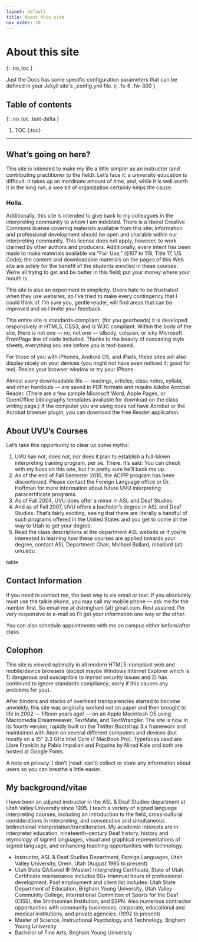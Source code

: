 ```yaml
---
layout: default
title: About this site
nav_order: 20
---
```


# About this site
{: .no_toc }


Just the Docs has some specific configuration parameters that can be defined in your Jekyll site's _config.yml file.
{: .fs-6 .fw-300 }

## Table of contents
{: .no_toc .text-delta }

1. TOC
{:toc}

---


## What’s going on here?
This site is intended to make my life a little simpler as an instructor (and contributing practitioner to the field). Let’s face it: a university education is difficult. It takes up an inordinate amount of time, and, while it is well worth it in the long run, a wee bit of organization certainly helps the cause.

### Holla.
Additionally, this site is intended to give back to my colleagues in the interpreting community to whom I am indebted. There is a liberal Creative Commons license covering materials available from this site; information and professional development should be open and sharable within our interpreting community. This license does not apply, however, to work claimed by other authors and producers. Additionally, every intent has been made to make materials available via “Fair Use,” (§107 to 118, Title 17, US Code); the content and downloadable materials on the pages of this Web site are solely for the benefit of the students enrolled in these courses. We’re all trying to get and be better in this field; put your money where your mouth is.

This site is also an experiment in simplicity. Users hate to be frustrated when they use websites, so I’ve tried to make every contingency that I could think of. I’m sure you, gentle reader, will find areas that can be improved and so I invite your feedback.

This entire site is standards-compliant; (for you gearheads) it is developed responsively in HTML5, CSS3, and is W3C compliant. Within the body of the site, there is not one — no, not one — tdbody, colspan, or icky Microsoft FrontPage line of code included. Thanks to the beauty of cascading style sheets, everything you see before you is text-based.

For those of you with iPhones, Android OS, and iPads, these sites will also display nicely on your devices (you might not have even noticed it; good for me). Resize your browser window or try your iPhone.

Almost every downloadable file — readings, articles, class notes, syllabi, and other handouts — are saved in PDF formats and require Adobe Acrobat Reader. (There are a few sample Microsoft Word, Apple Pages, or OpenOffice bibliography templates available for download on the class writing page.) If the computer you are using does not have Acrobat or the Acrobat browser plugin, you can download the free Reader application.

## About UVU’s Courses
Let’s take this opportunity to clear up some myths:

1. UVU has not, does not, nor does it plan to establish a full-blown interpreting training program, per se. There. It’s said. You can check with my boss on this one, but I’m pretty sure he’ll back me up.
2. As of the end of Fall Semester 2010, the ACIPP program has been discontinued. Please contact the Foreign Language office or Dr. Hoffman for more information about future UVU interpreting paracertificate programs.
3. As of Fall 2004, UVU does offer a minor in ASL and Deaf Studies.
4. And as of Fall 2007, UVU offers a bachelor’s degree in ASL and Deaf Studies. That’s fairly exciting, seeing that there are literally a handful of such programs offered in the United States and you get to come all the way to Utah to get your degree.
5. Read the class descriptions at the department ASL website or if you’re interested in learning how these courses are applied towards your degree, contact ASL Department Chair, Michael Ballard, mballard (at) uvu.edu.

table

## Contact Information
If you need to contact me, the best way is via email or text. If you absolutely must use the talkie phone, you may call my mobile phone — ask me for the number first. So email me at dstringham (at) gmail.com. Rest assured, I’m very responsive to e-mail so I’ll get your information one way or the other.

You can also schedule appointments with me on campus either before/after class.

## Colophon
This site is viewed optimally in all modern HTML5-compliant web and mobile/device browsers (except maybe Windows Internet Explorer which is 1) dangerous and susceptible to myriad security issues and 2) has continued to ignore standards compliancy; sorry if this causes any problems for you).

After binders and stacks of overhead transparencies started to become unwieldy, this site was originally worked out on paper and then brought to life in 2002 — fifteen years ago! — on an Apple Macintosh G5 using Macromedia Dreamweaver, TextMate, and TextWrangler. The site is now in its fourth version, rapidly built on the Twitter Bootstrap 3.x framework and maintained with Atom on several different computers and devices (but mostly on a 15" 2.3 GHz Intel Core i7 MacBook Pro). Typefaces used are Libre Franklin by Pablo Impallari and Poppins by Ninad Kale and both are hosted at Google Fonts.

A note on privacy: I don’t (read: can’t) collect or store any information about users so you can breathe a little easier.

## My background/vitae
I have been an adjunct instructor in the ASL & Deaf Studies department at Utah Valley University since 1995. I teach a variety of signed language interpreting courses, including an introduction to the field, cross-cultural considerations in interpreting, and consecutive and simultaneous bidirectional interpretation/transliteration. My academic interests are in interpreter education, nineteenth-century Deaf history, history and etymology of signed languages, visual and graphical representations of signed language, and enhancing teaching opportunities with technology.
* Instructor, ASL & Deaf Studies Department, Foreign Languages, Utah Valley University, Orem, Utah (August 1995 to present)
* Utah State QA/Level III (Master) Interpreting Certificate, State of Utah. Certificate maintenance includes 60+ triannual hours of professional development. Past employment and client list includes: Utah State Department of Education, Brigham Young University, Utah Valley Community College, International Committee of Sports for the Deaf (CISS), the Smithsonian Institution, and ESPN. Also numerous contractor opportunities with community businesses, corporate, educational and medical institutions, and private agencies. (1992 to present)
* Master of Science, Instructional Psychology and Technology, Brigham Young University
* Bachelor of Fine Arts, Brigham Young University